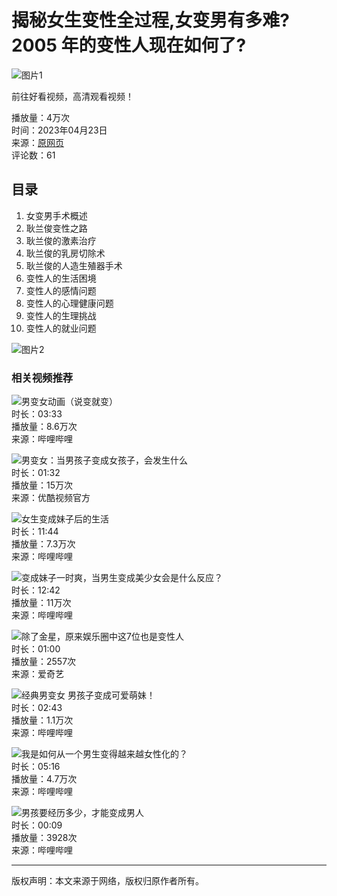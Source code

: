 # 揭秘女生变性全过程,女变男有多难?2005 年的变性人现在如何了?

![图片1](https://t15.baidu.com/it/u=2521821045,805137622&fm=225&app=113&size=f1242,699&n=0&f=JPEG&fmt=auto?s=183E5F97420312ECF914A87F03000069&sec=1737565200&t=9acfe73824a94d47f86a94664a25746f)

前往好看视频，高清观看视频！

播放量：4万次  
时间：2023年04月23日  
来源：[原网页](https://m.baidu.com/from=0/bd_page_type=1/ssid=0/uid=0/pu=sz%401320_220%2Cta%40video___3_537/baiduid=71D8B24B9E644712B455298012352062/w=undefined_10_%E5%A5%B3%E7%94%9F%E9%80%90%E6%B8%90%E5%8F%98%E6%88%90%E7%94%B7%E7%94%9F/t=iphone/l=1/tc?ref=www_iphone&lid=0&pd=video_page&fm=alop&isAtom=1&clk_info=%7B%22applid%22%3A%2211984356026890569747%22%2C%22apptpl%22%3A%22normal%22%2C%22frsrcid%22%3A4185%2C%22atn%22%3A%22index%22%7D&is_baidu=0&applid=11984356026890569747&module=sf&wd=&bdver=2_1&tcplug=1&dict=-1&sec=830&di=f63ed70a010548d1&bdenc=1&nsrc=5P19DeNEQ79MU%2BCTJ2pHCtVjAuyRdRnuZWIqBgU8XEn8bu%2FZecAAgxBcitCPKQF2Yu3ijSOIzsJ6E2ztTqoe1Mlv3161VqZUu3XCxhSl43TwPRtMGzvWKMXEff7Pe6AX)  
评论数：61  

## 目录
1. 女变男手术概述
2. 耿兰俊变性之路
3. 耿兰俊的激素治疗
4. 耿兰俊的乳房切除术
5. 耿兰俊的人造生殖器手术
6. 变性人的生活困境
7. 变性人的感情问题
8. 变性人的心理健康问题
9. 变性人的生理挑战
10. 变性人的就业问题

![图片2](https://gimg4.baidu.com/poster/src=https%3A%2F%2Fpic.rmb.bdstatic.com%2Fbjh%2Fuser%2F35448f0383d01a648a5205f719b27c3e.jpeg&refer=http%3A%2F%2Fwww.baidu.com&app=2004&size=f72,72&n=0&g=0n&q=75&fmt=auto?sec=1737565200&t=66862745816e922a130825215c224e65)

### 相关视频推荐

![男变女动画（说变就变）](https://vdposter.bdstatic.com/bda25c71f065437f6b749d502ce95f8d.jpeg?x-bce-process=image/resize,m_fill,w_560,h_315/format,f_jpg/quality,Q_80)  
时长：03:33  
播放量：8.6万次  
来源：哔哩哔哩

![男变女：当男孩子变成女孩子，会发生什么](https://vdposter.bdstatic.com/796ef84a9067c7b5484f60a0994ada28.jpeg?x-bce-process=image/resize,m_fill,w_560,h_315/format,f_jpg/quality,Q_80)  
时长：01:32  
播放量：15万次  
来源：优酷视频官方

![女生变成妹子后的生活](https://vdposter.bdstatic.com/10dde0cc9991f8d3435e53836627d2b2.jpeg?x-bce-process=image/resize,m_fill,w_560,h_315/format,f_jpg/quality,Q_80)  
时长：11:44  
播放量：7.3万次  
来源：哔哩哔哩

![变成妹子一时爽，当男生变成美少女会是什么反应？](https://vdposter.bdstatic.com/42643da818912ae2276e873bb235d67f.jpeg?x-bce-process=image/resize,m_fill,w_560,h_315/format,f_jpg/quality,Q_80)  
时长：12:42  
播放量：11万次  
来源：哔哩哔哩

![除了金星，原来娱乐圈中这7位也是变性人](https://vdposter.bdstatic.com/f5ca5648ac7702b624e13d00625dafa1.jpeg?x-bce-process=image/resize,m_fill,w_560,h_315/format,f_jpg/quality,Q_80)  
时长：01:00  
播放量：2557次  
来源：爱奇艺

![经典男变女 男孩子变成可爱萌妹！](https://vdposter.bdstatic.com/54a94174364ce4765535c86db70f4846.jpeg?x-bce-process=image/resize,m_fill,w_560,h_315/format,f_jpg/quality,Q_80)  
时长：02:43  
播放量：1.1万次  
来源：哔哩哔哩

![我是如何从一个男生变得越来越女性化的？](https://vdposter.bdstatic.com/1555dc7bde1d24e4884a2610dc6b82b8.jpeg?x-bce-process=image/resize,m_fill,w_560,h_315/format,f_jpg/quality,Q_80)  
时长：05:16  
播放量：4.7万次  
来源：哔哩哔哩

![男孩要经历多少，才能变成男人](https://gimg4.baidu.com/poster/src=http%3A%2F%2Ft15.baidu.com%2Fit%2Fu%3D3579410713%2C3281350691%26fm%3D225%26app%3D113%26f%3DJPEG%3Fw%3D964%26h%3D602%26s%3D2F526C954E5159CE041C134A030050F4&refer=http%3A%2F%2Fwww.baidu.com&app=2004&size=f560,315&n=&g=0n&q=a80?sec=1737554504&t=f9030bf76265b30e618d45f5ad93eb28)  
时长：00:09  
播放量：3928次  
来源：哔哩哔哩

--- 

版权声明：本文来源于网络，版权归原作者所有。
<!-- tcd_original_link https://m.baidu.com/video/page?pd=video_page&nid=16588845397799877414&sign=4907523782067567901&word=%E5%A5%B3%E7%94%9F%E9%80%90%E6%B8%90%E5%8F%98%E6%88%90%E7%94%B7%E7%94%9F&oword=%E5%A5%B3%E7%94%9F%E9%80%90%E6%B8%90%E5%8F%98%E6%88%90%E7%94%B7%E7%94%9F&atn=index&frsrcid=4185&ext=%7B%22jsy%22%3A1%7D&top=%7B%22sfhs%22%3A1%2C%22_hold%22%3A2%7D&sl=2 -->
